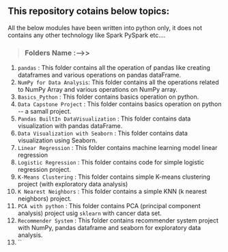 ## This repository cotains below topics:
All the below modules have been written into python only, it does not contains any other technology like Spark PySpark etc....

>### Folders Name :-->>

1. `pandas` : This folder contains all the operation of pandas like creating dataframes and various operations on pandas dataFrame.
2. `NumPy for Data Analysis`: This folder contains all the operations related to NumPy Array and various operations on NumPy array.
3. `Basics_Python` : This folder contains basics operation on python.
4. `Data Capstone Project` : This folder contains basics operation on python -- a samall project.
5. `Pandas BuiltIn DataVisualization` : This folder contains data visualization with pandas dataFrame.
6. `Data Visualization with Seaborn` : This folder contains data visualization using Seaborn.
7. `Linear Regression` : This folder contains machine learning model linear regression
8. `Logistic Regression` : This folder contains code for simple logistic regression project.
9. `K-Means Clustering` :  This folder contains simple K-means clustering project (with exploratory data analysis)
10. `K Nearest Neighbors` : This folder contains a simple KNN (k nearest neighbors) project.
11. `PCA with python` : This folder contains PCA (principal component analysis) project usig `sklearn` with cancer data set.
12. `Recommender System` : This folder contains recommender system project with NumPy, pandas dataframe and seaborn for exploratory data analysis.
13. ``